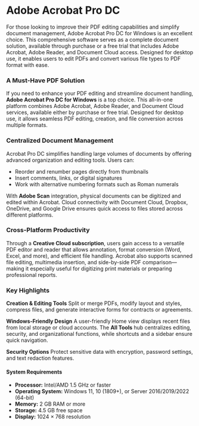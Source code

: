 # Adobe Acrobat Pro DC
For those looking to improve their PDF editing capabilities and simplify document management, Adobe Acrobat Pro DC for Windows is an excellent choice. This comprehensive software serves as a complete document solution, available through purchase or a free trial that includes Adobe Acrobat, Adobe Reader, and Document Cloud access. Designed for desktop use, it enables users to edit PDFs and convert various file types to PDF format with ease.

### A Must-Have PDF Solution

If you need to enhance your PDF editing and streamline document handling, **Adobe Acrobat Pro DC for Windows** is a top choice. This all-in-one platform combines Adobe Acrobat, Adobe Reader, and Document Cloud services, available either by purchase or free trial. Designed for desktop use, it allows seamless PDF editing, creation, and file conversion across multiple formats.

### Centralized Document Management

Acrobat Pro DC simplifies handling large volumes of documents by offering advanced organization and editing tools. Users can:

* Reorder and renumber pages directly from thumbnails
* Insert comments, links, or digital signatures
* Work with alternative numbering formats such as Roman numerals

With **Adobe Scan** integration, physical documents can be digitized and edited within Acrobat. Cloud connectivity with Document Cloud, Dropbox, OneDrive, and Google Drive ensures quick access to files stored across different platforms.


### Cross-Platform Productivity

Through a **Creative Cloud subscription**, users gain access to a versatile PDF editor and reader that allows annotation, format conversion (Word, Excel, and more), and efficient file handling. Acrobat also supports scanned file editing, multimedia insertion, and side-by-side PDF comparison—making it especially useful for digitizing print materials or preparing professional reports.


### Key Highlights

**Creation & Editing Tools**
Split or merge PDFs, modify layout and styles, compress files, and generate interactive forms for contracts or agreements.

**Windows-Friendly Design**
A user-friendly Home view displays recent files from local storage or cloud accounts. The **All Tools** hub centralizes editing, security, and organizational functions, while shortcuts and a sidebar ensure quick navigation.

**Security Options**
Protect sensitive data with encryption, password settings, and text redaction features.

#### System Requirements

* **Processor:** Intel/AMD 1.5 GHz or faster
* **Operating System:** Windows 11, 10 (1809+), or Server 2016/2019/2022 (64-bit)
* **Memory:** 2 GB RAM or more
* **Storage:** 4.5 GB free space
* **Display:** 1024 × 768 resolution


